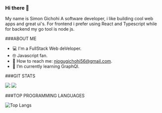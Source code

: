 ### Hi there 👋
My name is Simon Gichohi A software developer, i like building cool web apps and great ui's. 
For frontend i prefer using React and Typescript while for backend my go tool is node js. 


###ABOUT ME

-  💻 I'm a FullStack Web deVeloper.
-  🤓 Javascript fan.
-  📧 How to reach me: njogugichohi56@gmail.com.
-  🌱 I’m currently learning GraphQl.

###GIT STATS

<img src="https://github-readme-stats.vercel.app/api?username=Gichohi-Simon&&show_icons=true&count_private=true&theme=radical"/>

<img src="https://github-readme-streak-stats.herokuapp.com/?user=Gichohi-Simon&theme=radical"/>

###TOP PROGRAMMING LANGUAGES

![Top Langs](https://github-readme-stats.vercel.app/api/top-langs/?username=Gichohi-Simon&theme=radical&title_color=BE2DE2&text_color=fff)




<!--
**Gichohi-Simon/Gichohi-Simon** is a ✨ _special_ ✨ repository because its `README.md` (this file) appears on your GitHub profile.

Here are some ideas to get you started:

- 🔭 I’m currently working on ...
- 🌱 I’m currently learning ...
- 👯 I’m looking to collaborate on ...
- 🤔 I’m looking for help with ...
- 💬 Ask me about ...
- 📫 How to reach me: ...
- 😄 Pronouns: ...
- ⚡ Fun fact: ...
-->
